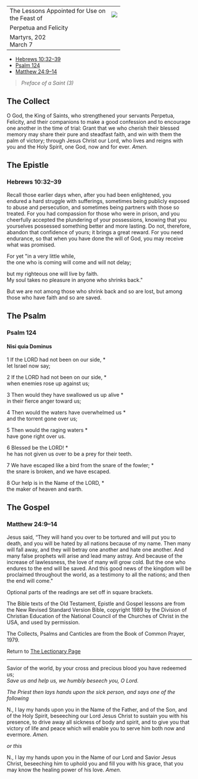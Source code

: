 |   |   |
|---|---|
|The Lessons Appointed for Use on  <br>the Feast of|![](https://www.lectionarypage.net/Art/Newshield.gif)|
|Perpetua and Felicity|
|Martyrs, 202  <br>March 7|

- [Hebrews 10:32–39](https://www.lectionarypage.net/LesserFF/Mar/Perpetua.html#nt1)
- [Psalm 124](https://www.lectionarypage.net/LesserFF/Mar/Perpetua.html#ps1)
- [Matthew 24:9–14](https://www.lectionarypage.net/LesserFF/Mar/Perpetua.html#gsp1)

> _Preface of a Saint (3)_

## The Collect

O God, the King of Saints, who strengthened your servants Perpetua, Felicity, and their companions to make a good confession and to encourage one another in the time of trial: Grant that we who cherish their blessed memory may share their pure and steadfast faith, and win with them the palm of victory; through Jesus Christ our Lord, who lives and reigns with you and the Holy Spirit, one God, now and for ever. _Amen._

## The Epistle

### Hebrews 10:32–39

Recall those earlier days when, after you had been enlightened, you endured a hard struggle with sufferings, sometimes being publicly exposed to abuse and persecution, and sometimes being partners with those so treated. For you had compassion for those who were in prison, and you cheerfully accepted the plundering of your possessions, knowing that you yourselves possessed something better and more lasting. Do not, therefore, abandon that confidence of yours; it brings a great reward. For you need endurance, so that when you have done the will of God, you may receive what was promised.

For yet "in a very little while,  
the one who is coming will come and will not delay;

but my righteous one will live by faith.  
My soul takes no pleasure in anyone who shrinks back."

But we are not among those who shrink back and so are lost, but among those who have faith and so are saved.

## The Psalm

### Psalm 124

#### Nisi quia Dominus

1 If the LORD had not been on our side, *  
let Israel now say;

2 If the LORD had not been on our side, *  
when enemies rose up against us;

3 Then would they have swallowed us up alive *  
in their fierce anger toward us;

4 Then would the waters have overwhelmed us *  
and the torrent gone over us;

5 Then would the raging waters *  
have gone right over us.

6 Blessed be the LORD! *  
he has not given us over to be a prey for their teeth.

7 We have escaped like a bird from the snare of the fowler; *  
the snare is broken, and we have escaped.

8 Our help is in the Name of the LORD, *  
the maker of heaven and earth.

## The Gospel

### Matthew 24:9–14

Jesus said, “They will hand you over to be tortured and will put you to death, and you will be hated by all nations because of my name. Then many will fall away, and they will betray one another and hate one another. And many false prophets will arise and lead many astray. And because of the increase of lawlessness, the love of many will grow cold. But the one who endures to the end will be saved. And this good news of the kingdom will be proclaimed throughout the world, as a testimony to all the nations; and then the end will come."

Optional parts of the readings are set off in square brackets.

The Bible texts of the Old Testament, Epistle and Gospel lessons are from the New Revised Standard Version Bible, copyright 1989 by the Division of Christian Education of the National Council of the Churches of Christ in the USA, and used by permission.

The Collects, Psalms and Canticles are from the Book of Common Prayer, 1979.

Return to [The Lectionary Page](http://lectionarypage.net/)

---

Savior of the world, by your cross and precious blood you have redeemed us;  
_Save us and help us, we humbly beseech you, O Lord._

_The Priest then lays hands upon the sick person, and says one of the following_

N., I lay my hands upon you in the Name of the Father, and of the Son, and of the Holy Spirit, beseeching our Lord Jesus Christ to sustain you with his presence, to drive away all sickness of body and spirit, and to give you that victory of life and peace which will enable you to serve him both now and evermore. _Amen._

_or this_

N., I lay my hands upon you in the Name of our Lord and Savior Jesus Christ, beseeching him to uphold you and fill you with his grace, that you may know the healing power of his love. _Amen._
